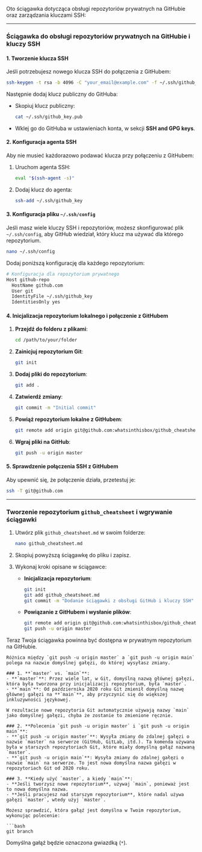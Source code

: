 Oto ściągawka dotycząca obsługi repozytoriów prywatnych na GitHubie oraz zarządzania kluczami SSH:

---

### **Ściągawka do obsługi repozytoriów prywatnych na GitHubie i kluczy SSH**

#### **1. Tworzenie klucza SSH**

Jeśli potrzebujesz nowego klucza SSH do połączenia z GitHubem:

```bash
ssh-keygen -t rsa -b 4096 -C "your_email@example.com" -f ~/.ssh/github_key
```

Następnie dodaj klucz publiczny do GitHuba:
- Skopiuj klucz publiczny:
  ```bash
  cat ~/.ssh/github_key.pub
  ```
- Wklej go do GitHuba w ustawieniach konta, w sekcji **SSH and GPG keys**.

#### **2. Konfiguracja agenta SSH**

Aby nie musieć każdorazowo podawać klucza przy połączeniu z GitHubem:

1. Uruchom agenta SSH:
   ```bash
   eval "$(ssh-agent -s)"
   ```

2. Dodaj klucz do agenta:
   ```bash
   ssh-add ~/.ssh/github_key
   ```

#### **3. Konfiguracja pliku `~/.ssh/config`**

Jeśli masz wiele kluczy SSH i repozytoriów, możesz skonfigurować plik `~/.ssh/config`, aby GitHub wiedział, który klucz ma używać dla którego repozytorium.

```bash
nano ~/.ssh/config
```

Dodaj poniższą konfigurację dla każdego repozytorium:

```bash
# Konfiguracja dla repozytorium prywatnego
Host github-repo
  HostName github.com
  User git
  IdentityFile ~/.ssh/github_key
  IdentitiesOnly yes
```

#### **4. Inicjalizacja repozytorium lokalnego i połączenie z GitHubem**

1. **Przejdź do folderu z plikami**:
   ```bash
   cd /path/to/your/folder
   ```

2. **Zainicjuj repozytorium Git**:
   ```bash
   git init
   ```

3. **Dodaj pliki do repozytorium**:
   ```bash
   git add .
   ```

4. **Zatwierdź zmiany**:
   ```bash
   git commit -m "Initial commit"
   ```

5. **Powiąż repozytorium lokalne z GitHubem**:
   ```bash
   git remote add origin git@github.com:whatsinthisbox/github_cheatsheet.git
   ```

6. **Wgraj pliki na GitHub**:
   ```bash
   git push -u origin master
   ```

#### **5. Sprawdzenie połączenia SSH z GitHubem**

Aby upewnić się, że połączenie działa, przetestuj je:

```bash
ssh -T git@github.com
```

---

### Tworzenie repozytorium `github_cheatsheet` i wgrywanie ściągawki

1. Utwórz plik `github_cheatsheet.md` w swoim folderze:
   ```bash
   nano github_cheatsheet.md
   ```

2. Skopiuj powyższą ściągawkę do pliku i zapisz.

3. Wykonaj kroki opisane w ściągawce:
   - **Inicjalizacja repozytorium**:
     ```bash
     git init
     git add github_cheatsheet.md
     git commit -m "Dodanie ściągawki z obsługi GitHub i kluczy SSH"
     ```

   - **Powiązanie z GitHubem i wysłanie plików**:
     ```bash
     git remote add origin git@github.com:whatsinthisbox/github_cheatsheet.git
     git push -u origin master
     ```

Teraz Twoja ściągawka powinna być dostępna w prywatnym repozytorium na GitHubie.

```
Różnica między `git push -u origin master` a `git push -u origin main` polega na nazwie domyślnej gałęzi, do której wysyłasz zmiany.

### 1. **`master` vs. `main`**:
- **`master`**: Przez wiele lat, w Git, domyślną nazwą głównej gałęzi, która była tworzona przy inicjalizacji repozytorium, była `master`.
- **`main`**: Od października 2020 roku Git zmienił domyślną nazwę głównej gałęzi na **`main`**, aby przyczynić się do większej inkluzywności językowej.

W rezultacie nowe repozytoria Git automatycznie używają nazwy `main` jako domyślnej gałęzi, chyba że zostanie to zmienione ręcznie.

### 2. **Polecenia `git push -u origin master` i `git push -u origin main`**:
- **`git push -u origin master`**: Wysyła zmiany do zdalnej gałęzi o nazwie `master` na serwerze (GitHub, GitLab, itd.). Ta komenda używana była w starszych repozytoriach Git, które miały domyślną gałąź nazwaną `master`.
- **`git push -u origin main`**: Wysyła zmiany do zdalnej gałęzi o nazwie `main` na serwerze. To jest nowa domyślna nazwa gałęzi w repozytoriach Git od 2020 roku.

### 3. **Kiedy użyć `master`, a kiedy `main`**:
- **Jeśli tworzysz nowe repozytorium**, używaj `main`, ponieważ jest to nowa domyślna nazwa.
- **Jeśli pracujesz nad starszym repozytorium**, które nadal używa gałęzi `master`, wtedy użyj `master`.
  
Możesz sprawdzić, która gałąź jest domyślna w Twoim repozytorium, wykonując polecenie:

```bash
git branch
```

Domyślna gałąź będzie oznaczona gwiazdką (`*`).
